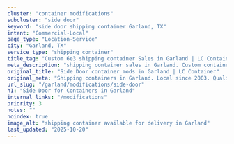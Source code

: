 ```yaml
---
cluster: "container modifications"
subcluster: "side door"
keyword: "side door shipping container Garland, TX"
intent: "Commercial-Local"
page_type: "Location-Service"
city: "Garland, TX"
service_type: "shipping container"
title_tag: "Custom 6e3 shipping container Sales in Garland | LC Container"
meta_description: "shipping container sales in Garland. Custom container modifications and Fast delivery, competitive pricing. Serving modifications area. Quote ID: PH1. Call (214) 524-4168 for your free quote today."
original_title: "Side Door container mods in Garland | LC Container"
original_meta: "Shipping containers in Garland. Local since 2003. Quality containers. Fast delivery. Get your free quote — call (214) 524-4168 today. LC Container — your tru..."
url_slug: "/garland/modifications/side-door"
h1: "Side Door for Containers in Garland"
internal_links: "/modifications"
priority: 3
notes: ""
noindex: true
image_alt: "shipping container available for delivery in Garland"
last_updated: "2025-10-20"
---
```


<!-- TODO: Add unique city/inventory copy, images, and internal links here. -->
